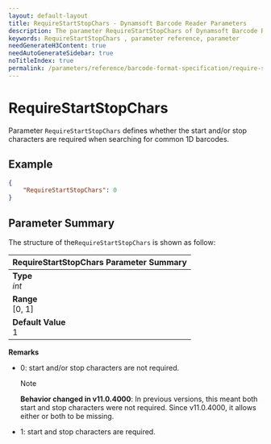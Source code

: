 ```yaml
---
layout: default-layout
title: RequireStartStopChars - Dynamsoft Barcode Reader Parameters
description: The parameter RequireStartStopChars of Dynamsoft Barcode Reader defines whether the start and/or stop characters are required when searching for common 1D barcodes.
keywords: RequireStartStopChars , parameter reference, parameter
needGenerateH3Content: true
needAutoGenerateSidebar: true
noTitleIndex: true
permalink: /parameters/reference/barcode-format-specification/require-start-stop-chars.html
---
```


# RequireStartStopChars

Parameter `RequireStartStopChars` defines whether the start and/or stop characters are required when searching for common 1D barcodes.

## Example

```json
{
    "RequireStartStopChars": 0
}
```

## Parameter Summary

The structure of the`RequireStartStopChars` is shown as follow:

| RequireStartStopChars  Parameter Summary |
| :--------------------------------- |
| **Type**<br>*int* |
| **Range**<br>[0, 1] |
| **Default Value**<br> 1 |

**Remarks**

- 0: start and/or stop characters are not required.
  >[!NOTE]
  > **Behavior changed in v11.0.4000**: In previous versions, this meant both start and stop characters were not required. Since v11.0.4000, it allows either or both to be missing.
- 1: start and stop characters are required.
